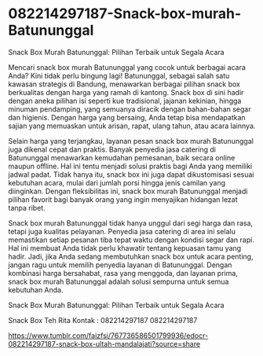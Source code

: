 # 082214297187-Snack-box-murah-Batununggal
Snack Box Murah Batununggal: Pilihan Terbaik untuk Segala Acara  

Mencari snack box murah Batununggal yang cocok untuk berbagai acara Anda? Kini tidak perlu bingung lagi! Batununggal, sebagai salah satu kawasan strategis di Bandung, menawarkan berbagai pilihan snack box berkualitas dengan harga yang ramah di kantong. Snack box di sini hadir dengan aneka pilihan isi seperti kue tradisional, jajanan kekinian, hingga minuman pendamping, yang semuanya diracik dengan bahan-bahan segar dan higienis. Dengan harga yang bersaing, Anda tetap bisa mendapatkan sajian yang memuaskan untuk arisan, rapat, ulang tahun, atau acara lainnya.  

Selain harga yang terjangkau, layanan pesan snack box murah Batununggal juga dikenal cepat dan praktis. Banyak penyedia jasa catering di Batununggal menawarkan kemudahan pemesanan, baik secara online maupun offline. Hal ini tentu menjadi solusi praktis bagi Anda yang memiliki jadwal padat. Tidak hanya itu, snack box ini juga dapat dikustomisasi sesuai kebutuhan acara, mulai dari jumlah porsi hingga jenis camilan yang diinginkan. Dengan fleksibilitas ini, snack box murah Batununggal menjadi pilihan favorit bagi banyak orang yang ingin menyajikan hidangan lezat tanpa ribet.  

Snack box murah Batununggal tidak hanya unggul dari segi harga dan rasa, tetapi juga kualitas pelayanan. Penyedia jasa catering di area ini selalu memastikan setiap pesanan tiba tepat waktu dengan kondisi segar dan rapi. Hal ini membuat Anda tidak perlu khawatir tentang kepuasan tamu yang hadir. Jadi, jika Anda sedang membutuhkan snack box untuk acara penting, jangan ragu untuk memilih penyedia layanan di Batununggal. Dengan kombinasi harga bersahabat, rasa yang menggoda, dan layanan prima, snack box murah Batununggal adalah solusi sempurna untuk semua kebutuhan Anda.  

Snack Box Murah Batununggal: Pilihan Terbaik untuk Segala Acara

Snack Box Teh Rita
Kontak :
082214297187
082214297187

https://www.tumblr.com/faizfsi/767736586501799936/edocr-082214297187-snack-box-ultah-mandalajati?source=share
